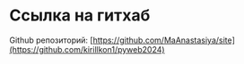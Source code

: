# Ссылка на гитхаб

Github репозиторий: [https://github.com/MaAnastasiya/site](https://github.com/kirillkon1/pyweb2024)
